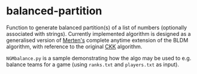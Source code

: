 # balanced-partition

Function to generate balanced partition(s) of a list of numbers (optionally associated with strings). Currently implemented algorithm is designed as a generalised version of [Merten's](https://arxiv.org/pdf/cs/9903011) complete anytime extension of the BLDM algorithm, with reference to the original [CKK](https://www.sciencedirect.com/science/article/pii/S0004370298000861) algorithm.

`NGMbalance.py` is a sample demonstrating how the algo may be used to e.g. balance teams for a game (using `ranks.txt` and `players.txt` as input).